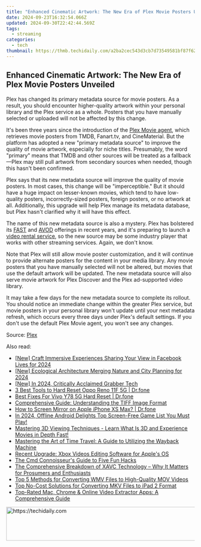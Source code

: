 ```yaml
---
title: "Enhanced Cinematic Artwork: The New Era of Plex Movie Posters Unveiled"
date: 2024-09-23T16:32:54.066Z
updated: 2024-09-30T22:42:44.569Z
tags:
  - streaming
categories:
  - tech
thumbnail: https://thmb.techidaily.com/a2ba2cec543d3cb7d73549581bf87f628b1caa22c3c615e97abca1f75e16831c.jpg
---
```


## Enhanced Cinematic Artwork: The New Era of Plex Movie Posters Unveiled

Plex has changed its primary metadata source for movie posters. As a result, you should encounter higher-quality artwork within your personal library and the Plex service as a whole. Posters that you have manually selected or uploaded will not be affected by this change.

 It's been three years since the introduction of the [Plex Movie agent](https://forums.plex.tv/t/introducing-the-new-plex-movie-agent/615989), which retrieves movie posters from TMDB, Fanart.tv, and CineMaterial. But the platform has adopted a new "primary metadata source" to improve the quality of movie artwork, especially for niche titles. Presumably, the word "primary" means that TMDB and other sources will be treated as a fallback—Plex may still pull artwork from secondary sources when needed, though this hasn't been confirmed.

 Plex says that its new metadata source will improve the quality of movie posters. In most cases, this change will be "imperceptible." But it should have a huge impact on lesser-known movies, which tend to have low-quality posters, incorrectly-sized posters, foreign posters, or no artwork at all. Additionally, this upgrade will help Plex manage its metadata database, but Plex hasn't clarified why it will have this effect.

 The name of this new metadata source is also a mystery. Plex has bolstered its [FAST](https://review-topics.techidaily.com/in-2024-how-to-change-netflix-location-to-get-more-country-version-on-realme-narzo-60-5g-drfone-by-drfone-virtual-android/) and [AVOD](https://iphone-transfer.techidaily.com/how-to-transfer-from-apple-iphone-13-to-samsung-galaxy-s20-drfone-by-drfone-transfer-from-ios/) offerings in recent years, and it's preparing to launch a [video rental service](https://review-topics.techidaily.com/possible-solutions-to-restore-deleted-call-logs-from-motorola-by-fonelab-android-recover-call-logs/), so the new source may be some industry player that works with other streaming services. Again, we don't know.

 Note that Plex will still allow movie poster customization, and it will continue to provide alternate posters for the content in your media library. Any movie posters that you have manually selected will not be altered, but movies that use the default artwork will be updated. The new metadata source will also serve movie artwork for Plex Discover and the Plex ad-supported video library.

 It may take a few days for the new metadata source to complete its rollout. You should notice an immediate change within the greater Plex service, but movie posters in your personal library won't update until your next metadata refresh, which occurs every three days under Plex's default settings. If you don't use the default Plex Movie agent, you won't see any changes.

 Source: [Plex](https://forums.plex.tv/t/movie-artwork-updates/867738)

<ins class="adsbygoogle"
     style="display:block"
     data-ad-format="autorelaxed"
     data-ad-client="ca-pub-7571918770474297"
     data-ad-slot="1223367746"></ins>

<ins class="adsbygoogle"
     style="display:block"
     data-ad-client="ca-pub-7571918770474297"
     data-ad-slot="8358498916"
     data-ad-format="auto"
     data-full-width-responsive="true"></ins>

<span class="atpl-alsoreadstyle">Also read:</span>
<div><ul>
<li><a href="https://facebook-clips.techidaily.com/new-craft-immersive-experiences-sharing-your-view-in-facebook-lives-for-2024/"><u>[New] Craft Immersive Experiences Sharing Your View in Facebook Lives for 2024</u></a></li>
<li><a href="https://youtube-zero.techidaily.com/cological-architecture-merging-nature-and-city-planning-for-2024/"><u>[New] Ecological Architecture Merging Nature and City Planning for 2024</u></a></li>
<li><a href="https://screen-activity-recording.techidaily.com/new-in-2024-critically-acclaimed-grabber-tech/"><u>[New] In 2024, Critically Acclaimed Grabber Tech</u></a></li>
<li><a href="https://phone-solutions.techidaily.com/3-best-tools-to-hard-reset-oppo-reno-11f-5g-drfone-by-drfone-reset-android-reset-android/"><u>3 Best Tools to Hard Reset Oppo Reno 11F 5G | Dr.fone</u></a></li>
<li><a href="https://techidaily.com/best-fixes-for-vivo-y78-5g-hard-reset-drfone-by-drfone-reset-android-reset-android/"><u>Best Fixes For Vivo Y78 5G Hard Reset | Dr.fone</u></a></li>
<li><a href="https://media-tips.techidaily.com/comprehensive-guide-understanding-the-tiff-image-format/"><u>Comprehensive Guide: Understanding the TIFF Image Format</u></a></li>
<li><a href="https://screen-mirror.techidaily.com/how-to-screen-mirror-on-apple-iphone-xs-max-drfone-by-drfone-ios/"><u>How to Screen Mirror on Apple iPhone XS Max? | Dr.fone</u></a></li>
<li><a href="https://on-screen-recording.techidaily.com/1715860001770-in-2024-offline-android-delights-top-screen-free-game-list-you-must-play/"><u>In 2024, Offline Android Delights Top Screen-Free Game List You Must Play!</u></a></li>
<li><a href="https://media-tips.techidaily.com/mastering-3d-viewing-techniques-learn-what-is-3d-and-experience-movies-in-depth-fast/"><u>Mastering 3D Viewing Techniques - Learn What Is 3D and Experience Movies in Depth Fast!</u></a></li>
<li><a href="https://tech-recovery.techidaily.com/mastering-the-art-of-time-travel-a-guide-to-utilizing-the-wayback-machine/"><u>Mastering the Art of Time Travel: A Guide to Utilizing the Wayback Machine</u></a></li>
<li><a href="https://media-tips.techidaily.com/recent-upgrade-xbox-videos-editing-software-for-apples-os/"><u>Recent Upgrade: Xbox Videos Editing Software for Apple's OS</u></a></li>
<li><a href="https://win11-tips.techidaily.com/the-cmd-connoisseurs-guide-to-five-fun-hacks/"><u>The Cmd Connoisseur's Guide to Five Fun Hacks</u></a></li>
<li><a href="https://media-tips.techidaily.com/the-comprehensive-breakdown-of-xavc-technology-why-it-matters-for-prosumers-and-enthusiasts/"><u>The Comprehensive Breakdown of XAVC Technology – Why It Matters for Prosumers and Enthusiasts</u></a></li>
<li><a href="https://media-tips.techidaily.com/top-5-methods-for-converting-wmv-files-to-high-quality-mov-videos/"><u>Top 5 Methods for Converting WMV Files to High-Quality MOV Videos</u></a></li>
<li><a href="https://media-tips.techidaily.com/top-no-cost-solutions-for-converting-mkv-files-to-ipad-2-format/"><u>Top No-Cost Solutions for Converting MKV Files to iPad 2 Format</u></a></li>
<li><a href="https://media-tips.techidaily.com/top-rated-mac-chrome-and-online-video-extractor-apps-a-comprehensive-guide/"><u>Top-Rated Mac, Chrome & Online Video Extractor Apps: A Comprehensive Guide</u></a></li>
</ul></div>

<!-- affiliate ads begin -->
<a href="https://appsumo.8odi.net/c/5597632/2144282/7443" target="_top" id="2144282">
  <img src="//a.impactradius-go.com/display-ad/7443-2144282" border="0" alt="https://techidaily.com" width="728" height="90"/>
</a>
<img height="0" width="0" src="https://appsumo.8odi.net/i/5597632/2144282/7443" style="position:absolute;visibility:hidden;" border="0" />
<!-- affiliate ads end -->

